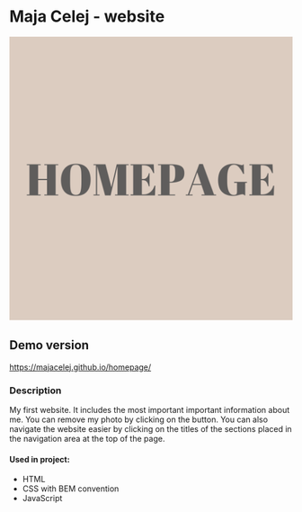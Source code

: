# Maja Celej - website
![Logo strony](https://github.com/MajaCelej/homepage/blob/main/images/HOMEPAGE.png?raw=true)
## Demo version
https://majacelej.github.io/homepage/
### Description
My first website. It includes the most important important information about me. You can remove my photo by clicking on the button. You can also navigate the website easier by clicking on the titles of the sections placed in the navigation area at the top of the page.

#### Used in project:
- HTML
- CSS with BEM convention
- JavaScript
